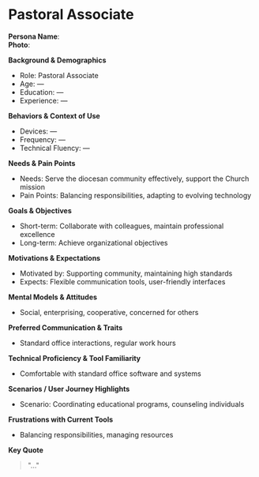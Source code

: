 # Pastoral Associate

**Persona Name**:  
**Photo**:  

**Background & Demographics**  
- Role: Pastoral Associate  
- Age: —  
- Education: —  
- Experience: —  

**Behaviors & Context of Use**  
- Devices: —  
- Frequency: —  
- Technical Fluency: —  

**Needs & Pain Points**  
- Needs: Serve the diocesan community effectively, support the Church mission  
- Pain Points: Balancing responsibilities, adapting to evolving technology  

**Goals & Objectives**  
- Short-term: Collaborate with colleagues, maintain professional excellence  
- Long-term: Achieve organizational objectives  

**Motivations & Expectations**  
- Motivated by: Supporting community, maintaining high standards  
- Expects: Flexible communication tools, user-friendly interfaces  

**Mental Models & Attitudes**  
- Social, enterprising, cooperative, concerned for others  

**Preferred Communication & Traits**  
- Standard office interactions, regular work hours  

**Technical Proficiency & Tool Familiarity**  
- Comfortable with standard office software and systems  

**Scenarios / User Journey Highlights**  
- Scenario: Coordinating educational programs, counseling individuals  

**Frustrations with Current Tools**  
- Balancing responsibilities, managing resources  

**Key Quote**  
> "…"  